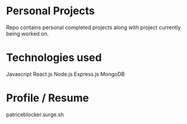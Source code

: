 # Personal Projects

Repo contains personal completed projects along with project currently being worked on.

# Technologies used

Javascript
React.js
Node.js
Express.js
MongoDB

# Profile / Resume
patriceblocker.surge.sh
